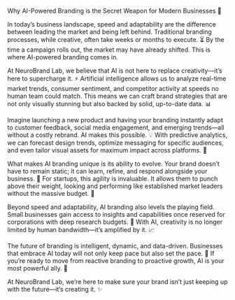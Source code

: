 Why AI-Powered Branding is the Secret Weapon for Modern Businesses 🚀

In today’s business landscape, speed and adaptability are the difference between leading the market and being left behind. Traditional branding processes, while creative, often take weeks or months to execute. ⏳ By the time a campaign rolls out, the market may have already shifted. This is where AI-powered branding comes in.

At NeuroBrand Lab, we believe that AI is not here to replace creativity—it’s here to supercharge it. ⚡️ Artificial intelligence allows us to analyze real-time market trends, consumer sentiment, and competitor activity at speeds no human team could match. This means we can craft brand strategies that are not only visually stunning but also backed by solid, up-to-date data. 📊

Imagine launching a new product and having your branding instantly adapt to customer feedback, social media engagement, and emerging trends—all without a costly rebrand. AI makes this possible. 💡 With predictive analytics, we can forecast design trends, optimize messaging for specific audiences, and even tailor visual assets for maximum impact across platforms. 🎯

What makes AI branding unique is its ability to evolve. Your brand doesn’t have to remain static; it can learn, refine, and respond alongside your business. 🧠 For startups, this agility is invaluable. It allows them to punch above their weight, looking and performing like established market leaders without the massive budget. 💼

Beyond speed and adaptability, AI branding also levels the playing field. Small businesses gain access to insights and capabilities once reserved for corporations with deep research budgets. 🔬 With AI, creativity is no longer limited by human bandwidth—it’s amplified by it. 📈

The future of branding is intelligent, dynamic, and data-driven. Businesses that embrace AI today will not only keep pace but also set the pace. 🏃 If you’re ready to move from reactive branding to proactive growth, AI is your most powerful ally. 💪

At NeuroBrand Lab, we’re here to make sure your brand isn’t just keeping up with the future—it’s creating it. ✨